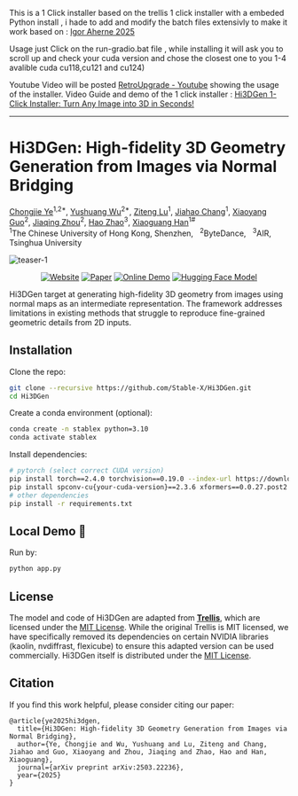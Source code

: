 This is a 1 Click installer based on the trellis 1 click installer with a embeded Python install , i hade to add and modify the batch files extensivly to make it work based on : <a href="https://github.com/IgorAherne/trellis-stable-projectorz">Igor Aherne 2025</a>

Usage just Click on the run-gradio.bat file , while installing it will ask you to scroll up and check your cuda version and chose the closest one to you 1-4 avalible cuda cu118,cu121 and cu124) 

Youtube Video will be posted <a href="https://www.youtube.com/@RetroUpgrade" >RetroUpgrade - Youtube</a> showing the usage of the installer. 
Video Guide and demo of the 1 click installer :  <a href="[https://www.youtube.com/@RetroUpgrade](https://www.youtube.com/watch?v=D6zmEsGCrbk&t=59s)" >Hi3DGen 1-Click Installer: Turn Any Image into 3D in Seconds!</a>
<hr width="100%" size="2">

# Hi3DGen: High-fidelity 3D Geometry Generation from Images via Normal Bridging

<div class="is-size-5 publication-authors">
  <span class="author-block"><a href="https://github.com/hugoycj">Chongjie Ye</a><sup>1,2*</sup>,</span>
  <span class="author-block"><a href="https://yushuang-wu.github.io">Yushuang Wu</a><sup>2*</sup>,</span>
  <span class="author-block"><a href="" onclick="return false;">Ziteng Lu</a><sup>1</sup>,</span>
  <span class="author-block"><a href="https://scholar.google.com/citations?hl=en&user=HA5zLp4AAAAJ">Jiahao Chang</a><sup>1</sup>,</span>
  <span class="author-block"><a href="" onclick="return false;">Xiaoyang Guo</a><sup>2</sup>,</span>
  <span class="author-block"><a href="https://scholar.google.com/citations?hl=en&user=qn61WqgAAAAJ">Jiaqing Zhou</a><sup>2</sup>,</span>
  <span class="author-block"><a href="https://sites.google.com/view/fromandto">Hao Zhao</a><sup>3</sup>,</span>
  <span class="author-block"><a href="https://gaplab.cuhk.edu.cn">Xiaoguang Han</a><sup>1#</sup></span>
</div>


<div class="is-size-5 publication-authors">
  <span class="author-block"><sup>1</sup>The Chinese University of Hong Kong, Shenzhen,&nbsp;&nbsp;</span>
  <span class="author-block"><sup>2</sup>ByteDance,&nbsp;&nbsp;</span>
  <span class="author-block"><sup>3</sup>AIR, Tsinghua University</span>
</div>

![teaser-1](assets/teaser.gif)

<div align="center">

[![Website](https://raw.githubusercontent.com/prs-eth/Marigold/main/doc/badges/badge-website.svg)](https://stable-x.github.io/Hi3DGen/) 
[![Paper](https://img.shields.io/badge/arXiv-PDF-b31b1b)](https://arxiv.org/abs/2503.22236) 
[![Online Demo](https://img.shields.io/badge/🤗%20Hugging%20Face%20-Space-yellow)](https://huggingface.co/spaces/Stable-X/Hi3DGen) 
[![Hugging Face Model](https://img.shields.io/badge/🤗%20Hugging%20Face%20-Model-green)](https://huggingface.co/Stable-X/trellis-normal-v0-1) 
 </div>

Hi3DGen target at generating high-fidelity 3D geometry from images using normal maps as an intermediate representation. The framework addresses limitations in existing methods that struggle to reproduce fine-grained geometric details from 2D inputs.

## Installation
Clone the repo:
```bash
git clone --recursive https://github.com/Stable-X/Hi3DGen.git
cd Hi3DGen
```

Create a conda environment (optional):
```bash
conda create -n stablex python=3.10
conda activate stablex
```

Install dependencies:
```bash
# pytorch (select correct CUDA version)
pip install torch==2.4.0 torchvision==0.19.0 --index-url https://download.pytorch.org/whl/{your-cuda-version}
pip install spconv-cu{your-cuda-version}==2.3.6 xformers==0.0.27.post2
# other dependencies
pip install -r requirements.txt
```

## Local Demo 🤗
Run by:
```bash
python app.py
```

<!-- License -->
## License
The model and code of Hi3DGen are adapted from [**Trellis**](https://github.com/microsoft/TRELLIS), which are licensed under the [MIT License](LICENSE). While the original Trellis is MIT licensed, we have specifically removed its dependencies on certain NVIDIA libraries (kaolin, nvdiffrast, flexicube) to ensure this adapted version can be used commercially. Hi3DGen itself is distributed under the [MIT License](LICENSE).

## Citation
If you find this work helpful, please consider citing our paper:
```
@article{ye2025hi3dgen,
  title={Hi3DGen: High-fidelity 3D Geometry Generation from Images via Normal Bridging},
  author={Ye, Chongjie and Wu, Yushuang and Lu, Ziteng and Chang, Jiahao and Guo, Xiaoyang and Zhou, Jiaqing and Zhao, Hao and Han, Xiaoguang},
  journal={arXiv preprint arXiv:2503.22236}, 
  year={2025}
}
```
